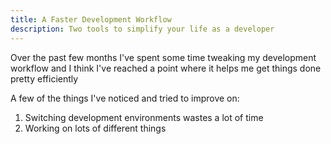 ```yaml
---
title: A Faster Development Workflow
description: Two tools to simplify your life as a developer
---
```


Over the past few months I've spent some time tweaking my development workflow and I think I've reached a point where it helps me get things done pretty efficiently

A few of the things I've noticed and tried to improve on:

1. Switching development environments wastes a lot of time
2. Working on lots of different things